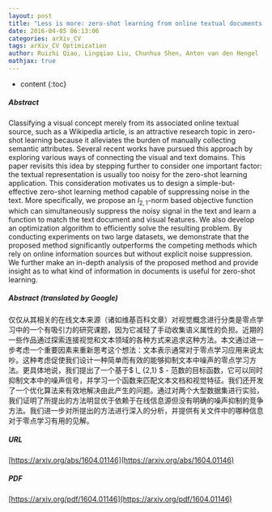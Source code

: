 ```yaml
---
layout: post
title: "Less is more: zero-shot learning from online textual documents with noise suppression"
date: 2016-04-05 06:13:06
categories: arXiv_CV
tags: arXiv_CV Optimization
author: Ruizhi Qiao, Lingqiao Liu, Chunhua Shen, Anton van den Hengel
mathjax: true
---
```


* content
{:toc}

##### Abstract
Classifying a visual concept merely from its associated online textual source, such as a Wikipedia article, is an attractive research topic in zero-shot learning because it alleviates the burden of manually collecting semantic attributes. Several recent works have pursued this approach by exploring various ways of connecting the visual and text domains. This paper revisits this idea by stepping further to consider one important factor: the textual representation is usually too noisy for the zero-shot learning application. This consideration motivates us to design a simple-but-effective zero-shot learning method capable of suppressing noise in the text. More specifically, we propose an $l_{2,1}$-norm based objective function which can simultaneously suppress the noisy signal in the text and learn a function to match the text document and visual features. We also develop an optimization algorithm to efficiently solve the resulting problem. By conducting experiments on two large datasets, we demonstrate that the proposed method significantly outperforms the competing methods which rely on online information sources but without explicit noise suppression. We further make an in-depth analysis of the proposed method and provide insight as to what kind of information in documents is useful for zero-shot learning.

##### Abstract (translated by Google)
仅仅从其相关的在线文本来源（诸如维基百科文章）对视觉概念进行分类是零点学习中的一个有吸引力的研究课题，因为它减轻了手动收集语义属性的负担。近期的一些作品通过探索连接视觉和文本领域的各种方式来追求这种方法。本文通过进一步考虑一个重要因素来重新思考这个想法：文本表示通常对于零点学习应用来说太吵。这种考虑促使我们设计一种简单而有效的能够抑制文本中噪声的零点学习方法。更具体地说，我们提出了一个基于$ l_ {2,1} $  - 范数的目标函数，它可以同时抑制文本中的噪声信号，并学习一个函数来匹配文本文档和视觉特征。我们还开发了一个优化算法来有效地解决由此产生的问题。通过对两个大型数据集进行实验，我们证明了所提出的方法明显优于依赖于在线信息源但没有明确的噪声抑制的竞争方法。我们进一步对所提出的方法进行深入的分析，并提供有关文件中的哪种信息对于零点学习有用的见解。

##### URL
[https://arxiv.org/abs/1604.01146](https://arxiv.org/abs/1604.01146)

##### PDF
[https://arxiv.org/pdf/1604.01146](https://arxiv.org/pdf/1604.01146)

